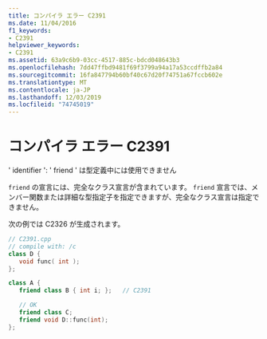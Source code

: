 ```yaml
---
title: コンパイラ エラー C2391
ms.date: 11/04/2016
f1_keywords:
- C2391
helpviewer_keywords:
- C2391
ms.assetid: 63a9c6b9-03cc-4517-885c-bdcd048643b3
ms.openlocfilehash: 7dd47ffbd9481f69f3799a94a17a53ccdffb2a84
ms.sourcegitcommit: 16fa847794b60bf40c67d20f74751a67fccb602e
ms.translationtype: MT
ms.contentlocale: ja-JP
ms.lasthandoff: 12/03/2019
ms.locfileid: "74745019"
---
```

# <a name="compiler-error-c2391"></a>コンパイラ エラー C2391

' identifier ': ' friend ' は型定義中には使用できません

`friend` の宣言には、完全なクラス宣言が含まれています。 `friend` 宣言では、メンバー関数または詳細な型指定子を指定できますが、完全なクラス宣言は指定できません。

次の例では C2326 が生成されます。

```cpp
// C2391.cpp
// compile with: /c
class D {
   void func( int );
};

class A {
   friend class B { int i; };   // C2391

   // OK
   friend class C;
   friend void D::func(int);
};
```
